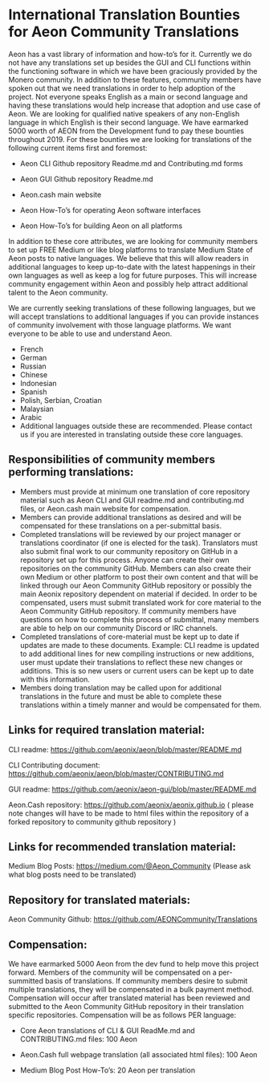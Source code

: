# International Translation Bounties for Aeon Community Translations

Aeon has a vast library of information and how-to’s for it. Currently we do not have any translations set up besides the GUI and CLI functions within the functioning software in which we have been graciously provided by the Monero community. In addition to these features, community members have spoken out that we need translations in order to help adoption of the project. Not everyone speaks English as a main or second language and having these translations would help increase that adoption and use case of Aeon.
We are looking for qualified native speakers of any non-English language in which English is their second language. We have earmarked 5000 worth of AEON from the Development fund to pay these bounties throughout 2019. For these bounties we are looking for translations of the following current items first and foremost:

* Aeon CLI Github repository Readme.md and Contributing.md forms

*	Aeon GUI Github repository Readme.md

*	Aeon.cash main website

*	Aeon How-To’s for operating Aeon software interfaces

*	Aeon How-To’s for building Aeon on all platforms

In addition to these core attributes, we are looking for community members to set up FREE Medium or like blog platforms to translate Medium State of Aeon posts to native languages. We believe that this will allow readers in additional languages to keep up-to-date with the latest happenings in their own languages as well as keep a log for future purposes. This will increase community engagement within Aeon and possibly help attract additional talent to the Aeon community.

We are currently seeking translations of these following languages, but we will accept translations to additional languages if you can provide instances of community involvement with those language platforms. We want everyone to be able to use and understand Aeon. 
	
*	French
*	German
*	Russian
*	Chinese
*	Indonesian 
*	Spanish
*	Polish, Serbian, Croatian
*	Malaysian
*	Arabic
*	Additional languages outside these are recommended. Please contact us if you are interested in translating outside these core languages. 


## Responsibilities of community members performing translations:

*	Members must provide at minimum one translation of core repository material such as Aeon CLI and GUI readme.md and contributing.md files, or Aeon.cash main website for compensation.
*	Members can provide additional translations as desired and will be compensated for these translations on a per-submittal basis.
*	Completed translations will be reviewed by our project manager or translations coordinator (if one is elected for the task). Translators must also submit final work to our community repository on GitHub in a repository set up for this process. Anyone can create their own repositories on the community GitHub. Members can also create their own Medium or other platform to post their own content and that will be linked through our Aeon Community GitHub repository or possibly the main Aeonix repository dependent on material if decided. In order to be compensated, users must submit translated work for core material to the Aeon Community GitHub repository. If community members have questions on how to complete this process of submittal, many members are able to help on our community Discord or IRC channels. 
*	Completed translations of core-material must be kept up to date if updates are made to these documents. Example: CLI readme is updated to add additional lines for new compiling instructions or new additions, user must update their translations to reflect these new changes or additions. This is so new users or current users can be kept up to date with this information. 
*	Members doing translation may be called upon for additional translations in the future and must be able to complete these translations within a timely manner and would be compensated for them.

## Links for required translation material:

CLI readme: https://github.com/aeonix/aeon/blob/master/README.md

CLI Contributing document: https://github.com/aeonix/aeon/blob/master/CONTRIBUTING.md

GUI readme: https://github.com/aeonix/aeon-gui/blob/master/README.md

Aeon.Cash repository: https://github.com/aeonix/aeonix.github.io ( please note changes will have to be made to html files within the repository of a forked repository to community github repository )

## Links for recommended translation material:
Medium Blog Posts: https://medium.com/@Aeon_Community (Please ask what blog posts need to be translated)

## Repository for translated materials:
Aeon Community Github: https://github.com/AEONCommunity/Translations

## Compensation:

We have earmarked 5000 Aeon from the dev fund to help move this project forward. Members of the community will be compensated on a per-summitted basis of translations. If community members desire to submit multiple translations, they will be compensated in a bulk payment method. Compensation will occur after translated material has been reviewed and submitted to the Aeon Community GitHub repository in their translation specific repositories. Compensation will be as follows PER language:

* Core Aeon translations of CLI & GUI ReadMe.md and CONTRIBUTING.md files: 100 Aeon

* Aeon.Cash full webpage translation (all associated html files): 100 Aeon

* Medium Blog Post How-To’s: 20 Aeon per translation 
